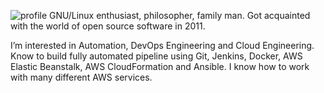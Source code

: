 ![profile](/posts/images/profile.jpg)
GNU/Linux enthusiast, philosopher, family man.
Got acquainted with the world of open source software in 2011. 

I’m interested in Automation, DevOps Engineering and Cloud Engineering.
Know to build fully automated pipeline using Git, Jenkins, Docker, AWS Elastic Beanstalk, AWS CloudFormation and Ansible. I know how to work with many different AWS services.
